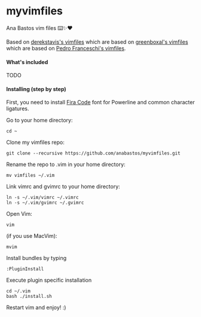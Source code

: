 # myvimfiles
Ana Bastos vim files ⌨️✨❤️

Based on [derekstavis's vimfiles](https://github.com/derekstavis/vimfiles) which are based on [greenboxal's vimfiles](https://github.com/greenboxal/vimfiles) which are based on [Pedro Franceschi's vimfiles](https://github.com/pedrofranceschi/vimfiles).

#### What's included

TODO

#### Installing (step by step)

First, you need to install [Fira Code](https://github.com/tonsky/FiraCode) font for Powerline and common character ligatures.

Go to your home directory:

    cd ~

Clone my vimfiles repo:


    git clone --recursive https://github.com/anabastos/myvimfiles.git

Rename the repo to .vim in your home directory:

    mv vimfiles ~/.vim

Link vimrc and gvimrc to your home directory:

    ln -s ~/.vim/vimrc ~/.vimrc
    ln -s ~/.vim/gvimrc ~/.gvimrc


Open Vim:

	vim

(if you use MacVim):

	mvim

Install bundles by typing

	:PluginInstall

Execute plugin specific installation

	cd ~/.vim
	bash ./install.sh

Restart vim and enjoy! :)

